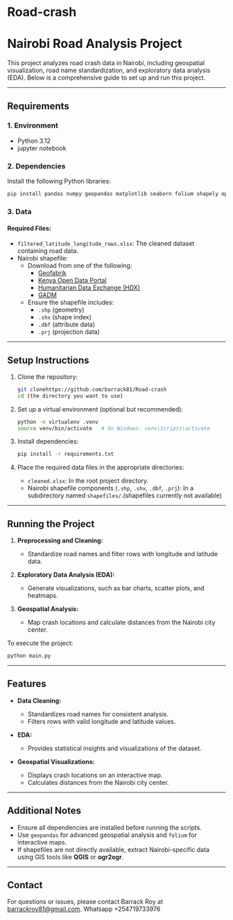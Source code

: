 # Road-crash
# Nairobi Road Analysis Project

This project analyzes road crash data in Nairobi, including geospatial visualization, road name standardization, and exploratory data analysis (EDA). Below is a comprehensive guide to set up and run this project.

---

## Requirements

### 1. **Environment**
- Python 3.12
- jupyter notebook

### 2. **Dependencies**

Install the following Python libraries:

```bash
pip install pandas numpy geopandas matplotlib seaborn folium shapely openpyxl
```

### 3. **Data**
#### Required Files:
- `filtered_latitude_longitude_rows.xlsx`: The cleaned dataset containing road data.
- Nairobi shapefile:
  - Download from one of the following:
    - [Geofabrik](https://www.geofabrik.de/)
    - [Kenya Open Data Portal](https://opendata.go.ke/)
    - [Humanitarian Data Exchange (HDX)](https://data.humdata.org/)
    - [GADM](https://gadm.org/)
  - Ensure the shapefile includes:
    - `.shp` (geometry)
    - `.shx` (shape index)
    - `.dbf` (attribute data)
    - `.prj` (projection data)

---

## Setup Instructions

1. Clone the repository:
   ```bash
   git clonehttps://github.com/barrack81/Road-crash
   cd (the directory you want to use)
   ```

2. Set up a virtual environment (optional but recommended):
   ```bash
   python -m virtualenv .venv
   source venv/bin/activate   # On Windows: venv\Scripts\activate
   ```

3. Install dependencies:
   ```bash
   pip install -r requirements.txt
   ```

4. Place the required data files in the appropriate directories:
   - `cleaned.xlsx`: In the root project directory.
   - Nairobi shapefile components (`.shp`, `.shx`, `.dbf`, `.prj`): In a subdirectory named `shapefiles/`.(shapefiles currently not available)

---

## Running the Project

1. **Preprocessing and Cleaning:**
   - Standardize road names and filter rows with longitude and latitude data.

2. **Exploratory Data Analysis (EDA):**
   - Generate visualizations, such as bar charts, scatter plots, and heatmaps.

3. **Geospatial Analysis:**
   - Map crash locations and calculate distances from the Nairobi city center.

To execute the project:

```bash
python main.py
```

---

## Features

- **Data Cleaning:**
  - Standardizes road names for consistent analysis.
  - Filters rows with valid longitude and latitude values.

- **EDA:**
  - Provides statistical insights and visualizations of the dataset.

- **Geospatial Visualizations:**
  - Displays crash locations on an interactive map.
  - Calculates distances from the Nairobi city center.

---

## Additional Notes

- Ensure all dependencies are installed before running the scripts.
- Use `geopandas` for advanced geospatial analysis and `folium` for interactive maps.
- If shapefiles are not directly available, extract Nairobi-specific data using GIS tools like **QGIS** or **ogr2ogr**.

---

## Contact
For questions or issues, please contact Barrack Roy at barrackroy81@gmail.com. Whatsapp +254719733976
